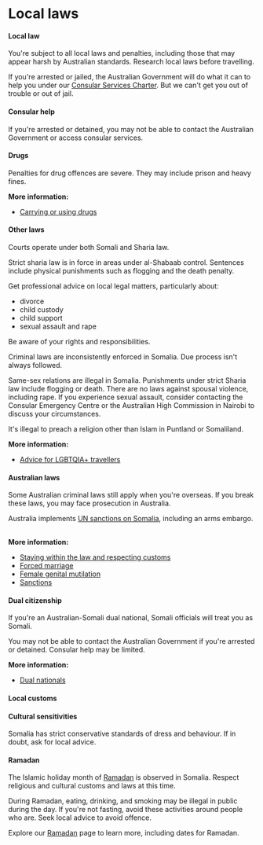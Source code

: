 # Local laws

#### Local law

You're subject to all local laws and penalties, including those that may appear harsh by Australian standards. Research local laws before travelling.

If you're arrested or jailed, the Australian Government will do what it can to help you under our [Consular Services Charter](/consular-services/consular-services-charter "Consular Services Charter"). But we can't get you out of trouble or out of jail.

#### Consular help

If you're arrested or detained, you may not be able to contact the Australian Government or access consular services.

#### Drugs

Penalties for drug offences are severe. They may include prison and heavy fines.

**More information:**

* [Carrying or using drugs](/before-you-go/laws/drugs "Carrying or using drugs")

#### Other laws

Courts operate under both Somali and Sharia law.

Strict sharia law is in force in areas under al-Shabaab control. Sentences include physical punishments such as flogging and the death penalty.

Get professional advice on local legal matters, particularly about:

* divorce
* child custody
* child support
* sexual assault and rape

Be aware of your rights and responsibilities.

Criminal laws are inconsistently enforced in Somalia. Due process isn't always followed.

Same-sex relations are illegal in Somalia. Punishments under strict Sharia law include flogging or death. There are no laws against spousal violence, including rape. If you experience sexual assault, consider contacting the Consular Emergency Centre or the Australian High Commission in Nairobi to discuss your circumstances.

It's illegal to preach a religion other than Islam in Puntland or Somaliland.

**More information:**

* [Advice for LGBTQIA+ travellers](/before-you-go/who-you-are/LGBTQIA "Advice for LGBTQIA+ travellers")

#### Australian laws

Some Australian criminal laws still apply when you're overseas. If you break these laws, you may face prosecution in Australia.

Australia implements [UN sanctions on Somalia](https://www.un.org/securitycouncil/sanctions/2713), including an arms embargo.  

**More information:**

* [Staying within the law and respecting customs](/before-you-go/laws "Staying within the law")
* [Forced marriage](/before-you-go/laws/forced-marriage "Forced marriage")
* [Female genital mutilation](/before-you-go/laws/female-genital-mutilation "Female genital mutilation (FGM)")
* [Sanctions](https://www.dfat.gov.au/international-relations/security/sanctions/sanctions-regimes/Pages/somalia-sanctions-regimes)

#### Dual citizenship

If you're an Australian-Somali dual national, Somali officials will treat you as Somali.

You may not be able to contact the Australian Government if you're arrested or detained. Consular help may be limited.

**More information:**

* [Dual nationals](/before-you-go/who-you-are/dual-nationals "Advice for dual nationals")

#### Local customs

#### Cultural sensitivities

Somalia has strict conservative standards of dress and behaviour. If in doubt, ask for local advice.

#### Ramadan

The Islamic holiday month of [Ramadan](https://www.smartraveller.gov.au/before-you-go/major-events/ramadan) is observed in Somalia. Respect religious and cultural customs and laws at this time.

During Ramadan, eating, drinking, and smoking may be illegal in public during the day. If you're not fasting, avoid these activities around people who are. Seek local advice to avoid offence.

Explore our [Ramadan](https://www.smartraveller.gov.au/before-you-go/major-events/ramadan) page to learn more, including dates for Ramadan.